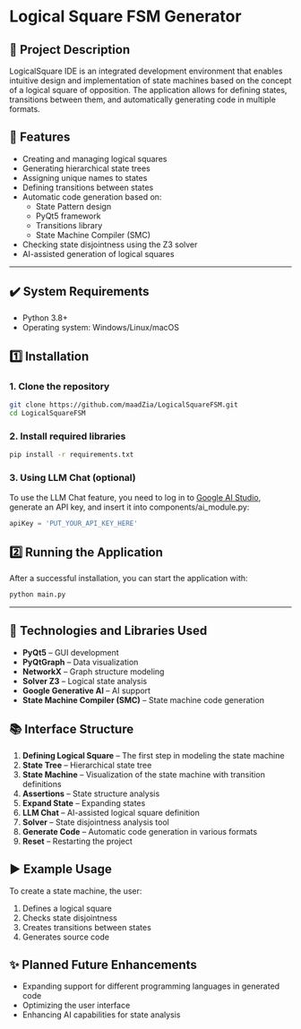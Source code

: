 # Logical Square FSM Generator

## :pushpin: Project Description
LogicalSquare IDE is an integrated development environment that enables intuitive design and implementation of state machines based on the concept of a logical square of opposition. The application allows for defining states, transitions between them, and automatically generating code in multiple formats.

## :rocket: Features
- Creating and managing logical squares
- Generating hierarchical state trees
- Assigning unique names to states
- Defining transitions between states
- Automatic code generation based on:
  - State Pattern design
  - PyQt5 framework
  - Transitions library
  - State Machine Compiler (SMC)
- Checking state disjointness using the Z3 solver
- AI-assisted generation of logical squares

---

## :heavy_check_mark: System Requirements 
- Python 3.8+
- Operating system: Windows/Linux/macOS

## :one: Installation

### 1. Clone the repository
```bash
git clone https://github.com/maadZia/LogicalSquareFSM.git
cd LogicalSquareFSM
```

### 2. Install required libraries
```bash
pip install -r requirements.txt
```
### 3. Using LLM Chat (optional)

To use the LLM Chat feature, you need to log in to [ Google AI Studio](https://aistudio.google.com), generate an API key, and insert it into components/ai_module.py:

```python
apiKey = 'PUT_YOUR_API_KEY_HERE'
```

## :two: Running the Application

After a successful installation, you can start the application with:
```bash
python main.py
```
---

## :open_file_folder: Technologies and Libraries Used 
- **PyQt5** – GUI development
- **PyQtGraph** – Data visualization
- **NetworkX** – Graph structure modeling
- **Solver Z3** – Logical state analysis
- **Google Generative AI** – AI support
- **State Machine Compiler (SMC)** – State machine code generation

## :books: Interface Structure
1. **Defining Logical Square** – The first step in modeling the state machine
2. **State Tree** – Hierarchical state tree
3. **State Machine** – Visualization of the state machine with transition definitions
4. **Assertions** – State structure analysis
5. **Expand State** – Expanding states
6. **LLM Chat** – AI-assisted logical square definition
7. **Solver** – State disjointness analysis tool
8. **Generate Code** – Automatic code generation in various formats
9. **Reset** – Restarting the project

## :arrow_forward: Example Usage
To create a state machine, the user:
1. Defines a logical square
2. Checks state disjointness
3. Creates transitions between states
4. Generates source code

## :sparkles: Planned Future Enhancements
- Expanding support for different programming languages in generated code
- Optimizing the user interface
- Enhancing AI capabilities for state analysis



